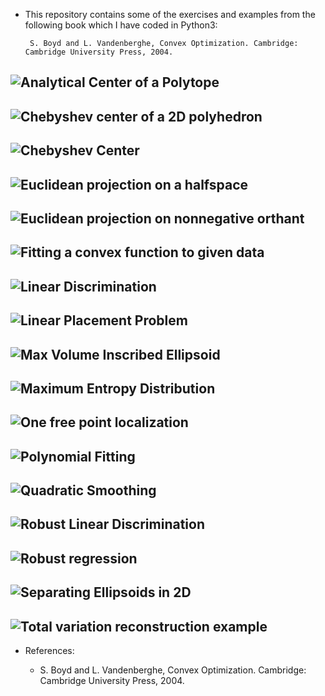  - This repository contains some of the exercises and examples from the following book which I have coded in Python3:

        S. Boyd and L. Vandenberghe, Convex Optimization. Cambridge: Cambridge University Press, 2004.

 


![Analytical Center of a Polytope](https://github.com/Shahrokh-Hamidi/Convex-Optimization/assets/156338354/dc7ce131-8d47-4b07-b369-140c4f4e12a5)
- 
![Chebyshev center of a 2D polyhedron](https://github.com/Shahrokh-Hamidi/Convex-Optimization/assets/156338354/34e3b470-8043-4b2f-85ad-129daddba96a)
-
![Chebyshev Center](https://github.com/Shahrokh-Hamidi/Convex-Optimization/assets/156338354/c8e02c0a-f91e-4c19-a346-13b088f06061)
-
![Euclidean projection on a halfspace](https://github.com/Shahrokh-Hamidi/Convex-Optimization/assets/156338354/cd110c52-ced6-427f-b411-1918897d16cf)
-
![Euclidean projection on nonnegative orthant](https://github.com/Shahrokh-Hamidi/Convex-Optimization/assets/156338354/6830d65c-ff77-49ae-ab63-db21386f436e)
-
![Fitting a convex function to given data](https://github.com/Shahrokh-Hamidi/Convex-Optimization/assets/156338354/6ab5d98e-dc8f-4330-b9e0-d6ffa2c88d0f)
-
![Linear Discrimination](https://github.com/Shahrokh-Hamidi/Convex-Optimization/assets/156338354/487716bb-1da1-4854-960a-a421d0e92bf9)
-
![Linear Placement Problem](https://github.com/Shahrokh-Hamidi/Convex-Optimization/assets/156338354/5be587c4-50b5-42c2-ad3b-fc5a0c14d725)
-
![Max Volume Inscribed Ellipsoid](https://github.com/Shahrokh-Hamidi/Convex-Optimization/assets/156338354/454e43af-03a2-486a-8afb-ae02a23cabc1)
-
![Maximum Entropy Distribution](https://github.com/Shahrokh-Hamidi/Convex-Optimization/assets/156338354/2c7bd015-3e46-463e-98c7-c1869b05b48c)
-
![One free point localization](https://github.com/Shahrokh-Hamidi/Convex-Optimization/assets/156338354/4481b8ec-6038-436a-9dae-79eba0297649)
-
![Polynomial Fitting](https://github.com/Shahrokh-Hamidi/Convex-Optimization/assets/156338354/67df5612-feab-4a45-8584-f94480ea90ff)
-
![Quadratic Smoothing](https://github.com/Shahrokh-Hamidi/Convex-Optimization/assets/156338354/39a56c7d-8cc3-418c-a787-006afdcd28e0)
-
![Robust Linear Discrimination](https://github.com/Shahrokh-Hamidi/Convex-Optimization/assets/156338354/1a6533d3-d7ee-4c36-9340-b8d5f15659ac)
-
![Robust regression](https://github.com/Shahrokh-Hamidi/Convex-Optimization/assets/156338354/1d827e69-ecd8-4920-9a43-776072b1d0db)
-
![Separating Ellipsoids in 2D](https://github.com/Shahrokh-Hamidi/Convex-Optimization/assets/156338354/be20b726-68f6-4aab-b9ae-cdea1ab8e559)
-
![Total variation reconstruction example](https://github.com/Shahrokh-Hamidi/Convex-Optimization/assets/156338354/f21e189d-eb0f-4503-9188-ca4e11cdf26b)
-





- References:

  - S. Boyd and L. Vandenberghe, Convex Optimization. Cambridge: Cambridge University Press, 2004.
